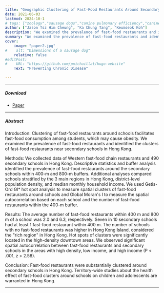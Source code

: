 ```yaml
---
title: "Geographic Clustering of Fast-Food Restaurants Around Secondary Schools in Hong Kong" 
date: 2021-06-03
lastmod: 2024-10-1
# tags: ["zoology","sausage dogs","canine pulmonary efficiency","canine science","experimental zoology"]
author: ["Jason Tsz Him Cheung", "Ka Chung Tang", "Keumseok Koh"]
description: "We examined the prevalence of fast-food restaurants and identified the clusters of fast-food restaurants near secondary schools in Hong Kong." 
summary: "We examined the prevalence of fast-food restaurants and identified the clusters of fast-food restaurants near secondary schools in Hong Kong." 
cover:
    image: "paper2.jpg"
#    alt: "Dimensions of a sausage dog"
    relative: false
#editPost:
#    URL: "https://github.com/pmichaillat/hugo-website"
    Text: "Preventing Chronic Disease"

---
```


---

##### Download

+ [Paper](paper2.pdf)
<!-- + [Online appendix](appendix2.pdf)
+ [Code and data](https://github.com/pmichaillat/wunk) -->

---

##### Abstract

Introduction: Clustering of fast-food restaurants around schools facilitates fast-food consumption among students, which may cause obesity. We examined the prevalence of fast-food restaurants and identified the clusters of fast-food restaurants near secondary schools in Hong Kong.

Methods: We collected data of Western fast-food chain restaurants and 490 secondary schools in Hong Kong. Descriptive statistics and buffer analysis identified the prevalence of fast-food restaurants around the secondary schools within 400-m and 800-m buffers. Additional analyses compared schools stratified by the 3 main regions in Hong Kong, district-level population density, and median monthly household income. We used Getis-Ord GI* hot spot analysis to measure spatial clusters of fast-food restaurants around schools and Global Moran's I to measure the spatial autocorrelation based on each school and the number of fast-food restaurants within the 400-m buffer.

Results: The average number of fast-food restaurants within 400 m and 800 m of a school was 2.0 and 6.3, respectively. Seven in 10 secondary schools had at least 1 fast-food restaurant within 400 m. The number of schools with no fast-food restaurants was higher in Hong Kong Island, considered the "rich region" in Hong Kong. Hot spots of clusters were significantly located in the high-density downtown areas. We observed significant spatial autocorrelation between fast-food restaurants and secondary schools in the areas with high density, low income, and high income (P < .001, z > 2.58).

Conclusion: Fast-food restaurants were substantially clustered around secondary schools in Hong Kong. Territory-wide studies about the health effect of fast-food clusters around schools on children and adolescents are warranted in Hong Kong.

---

<!--
##### Figure: Hot spot analysis of fast-food restaurants near secondary schools in Hong Kong, by A, region, B, population density, and C, income.

![](paper2.jpg)

---

##### Citation

Cheung, JTH., Tang, KC., & Koh, K. (2021). Geographic Clustering of Fast-Food Restaurants Around Secondary Schools in Hong Kong. Preventing Chronic Disease, 18, E56. PMID:34081576. [IF: 4.4]

```BibTeX
@article{PI04,
author = {Cheung, JTH., Tang, KC., & Koh, K. },
year = {2021},
title ={Geographic Clustering of Fast-Food Restaurants Around Secondary Schools in Hong Kong.},
journal = {Preventing Chronic Disease},
volume = {18},
# number = {2},
pages = {E56},
url = {https://www.cdc.gov/pcd/issues/2021/20_0601.htm}}
```

---

##### Related material

+ [Presentation slides](presentation2.pdf)
+ [Wikipedia entry](https://en.wikipedia.org/wiki/The_Finer_Points_of_Sausage_Dogs)

-->